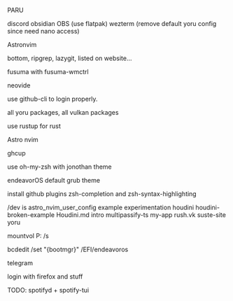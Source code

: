 PARU

discord
obsidian
OBS (use flatpak)
wezterm (remove default yoru config since need nano access)

Astronvim

bottom, ripgrep, lazygit, listed on website...

fusuma with fusuma-wmctrl

neovide

use github-cli to login properly.

all yoru packages, all vulkan packages

use rustup for rust

Astro nvim

ghcup

use oh-my-zsh with jonothan theme

endeavorOS default grub theme

install github plugins zsh-completion and zsh-syntax-highlighting

/dev is
astro_nvim_user_config  example  experimentation  houdini  houdini-broken-example  Houdini.md  intro  multipassify-ts  my-app  rush.vk  suste-site  yoru

mountvol P: /s  

bcdedit /set "{bootmgr}" /EFI/endeavoros

telegram

login with firefox and stuff


TODO:
spotifyd + spotify-tui


